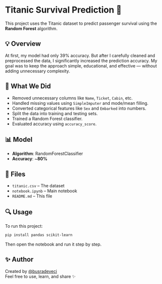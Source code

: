 # Titanic Survival Prediction 🚢

This project uses the Titanic dataset to predict passenger survival using the **Random Forest** algorithm.

## 💡 Overview
At first, my model had only 39% accuracy. But after I carefully cleaned and preprocessed the data, I significantly increased the prediction accuracy. My goal was to keep the approach simple, educational, and effective — without adding unnecessary complexity.

## 🧠 What We Did
- Removed unnecessary columns like `Name`, `Ticket`, `Cabin`, etc.
- Handled missing values using `SimpleImputer` and mode/mean filling.
- Converted categorical features like `Sex` and `Embarked` into numbers.
- Split the data into training and testing sets.
- Trained a Random Forest classifier.
- Evaluated accuracy using `accuracy_score`.

## 📊 Model
- **Algorithm**: RandomForestClassifier  
- **Accuracy**: ~**80%**

## 📁 Files
- `titanic.csv` – The dataset  
- `notebook.ipynb` – Main notebook  
- `README.md` – This file  

## 🔍 Usage
To run this project:

```bash
pip install pandas scikit-learn
```

Then open the notebook and run it step by step.

## ✨ Author
Created by [@busradeveci](https://www.kaggle.com/busradeveci)  
Feel free to use, learn, and share ✨
